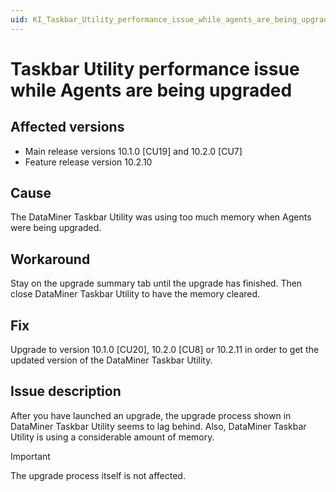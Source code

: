 ```yaml
---
uid: KI_Taskbar_Utility_performance_issue_while_agents_are_being_upgraded
---
```


# Taskbar Utility performance issue while Agents are being upgraded

## Affected versions

- Main release versions 10.1.0 [CU19] and 10.2.0 [CU7]
- Feature release version 10.2.10

## Cause

The DataMiner Taskbar Utility was using too much memory when Agents were being upgraded.

## Workaround

Stay on the upgrade summary tab until the upgrade has finished. Then close DataMiner Taskbar Utility to have the memory cleared.

## Fix

Upgrade to version 10.1.0 [CU20], 10.2.0 [CU8] or 10.2.11 in order to get the updated version of the DataMiner Taskbar Utility.

## Issue description

After you have launched an upgrade, the upgrade process shown in DataMiner Taskbar Utility seems to lag behind. Also, DataMiner Taskbar Utility is using a considerable amount of memory.

> [!IMPORTANT]
> The upgrade process itself is not affected.
